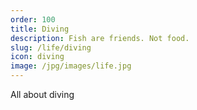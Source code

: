 ```yaml
---
order: 100
title: Diving
description: Fish are friends. Not food.
slug: /life/diving
icon: diving
image: /jpg/images/life.jpg
---
```


All about diving